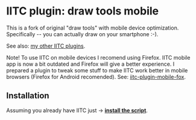 # IITC plugin: draw tools mobile

This is a fork of original "draw tools" with mobile device optimization.
Specifically -- you can actually draw on your smartphone :-).

See also: [my other IITC plugins](https://github.com/search?q=user%3AEccenux+iitc-plugin&type=Repositories).

Note! To use IITC on mobile devices I recomend using Firefox. IITC mobile app is now a bit outdated and Firefox will give a better experience. I prepared a plugin to tweak some stuff to make IITC work better in mobile browsers (Firefox for Android recomended). See: [iitc-plugin-mobile-fox](https://github.com/Eccenux/iitc-plugin-mobile-fox/blob/master/README.md).

Installation
------------

Assuming you already have IITC just → **[install the script](https://github.com/Eccenux/iitc-plugin-draw-tools-mobile/raw/master/draw-tools-mobile.user.js)**.
